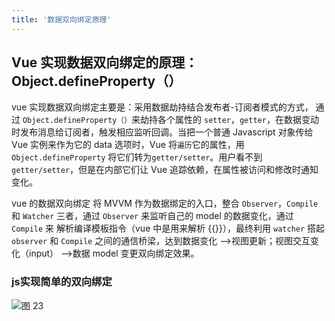 ```yaml
---
title: '数据双向绑定原理'
---
```


## Vue 实现数据双向绑定的原理：Object.defineProperty（）

vue 实现数据双向绑定主要是：采用数据劫持结合发布者-订阅者模式的方式，
通过 `Object.defineProperty（）`来劫持各个属性的 `setter`，`getter`，在数据变动时发布消息给订阅者，触发相应监听回调。当把一个普通 Javascript 对象传给 Vue 实例来作为它的 data 选项时，Vue 将`遍历`它的属性，用 `Object.defineProperty` 将它们转为`getter/setter`。用户看不到 `getter/setter`，但是在内部它们让 Vue 追踪依赖，在属性被访问和修改时通知变化。

vue 的数据双向绑定 将 MVVM 作为数据绑定的入口，整合 `Observer`，`Compile` 和
`Watcher` 三者，通过 `Observer` 来监听自己的 model 的数据变化，通过 `Compile` 来
解析编译模板指令（vue 中是用来解析 {{}}），最终利用 `watcher` 搭起 `observer` 和
`Compile` 之间的通信桥梁，达到数据变化 —>视图更新；视图交互变化（input） —>数据 model 变更双向绑定效果。

### js实现简单的双向绑定

![图 23](https://wongabner.coding.net/p/picgo/d/mdimg/git/raw/master/2021-03-23-19-18-30.png)  
